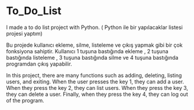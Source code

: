 # To_Do_List
I made a to do list project with Python. ( Python ile bir yapılacaklar listesi projesi yaptım)



Bu projede kullanıcı ekleme, silme, listeleme ve çıkış yapmak gibi bir çok fonksiyona sahiptir.
Kullanıcı 1 tuşuna bastığında ekleme , 2 tuşuna bastığında listeleme , 3 tuşuna bastığında silme ve 4 tuşuna bastığında programdan çıkış yapabilir.


In this project, there are many functions such as adding, deleting, listing users, and exiting.
When the user presses the key 1, they can add a user. When they press the key 2, they can list users. When they press the key 3, they can delete a user. 
Finally, when they press the key 4, they can log out of the program.
